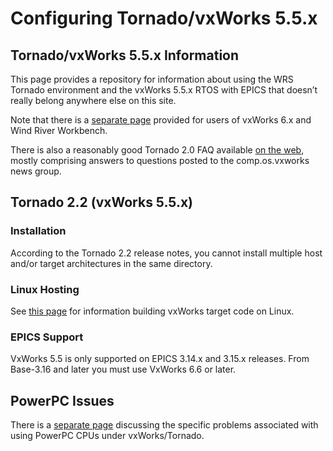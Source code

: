 # Configuring Tornado/vxWorks 5.5.x

## Tornado/vxWorks 5.5.x Information

This page provides a repository for information about using the WRS Tornado environment and the vxWorks 5.5.x RTOS with EPICS that doesn’t really belong anywhere else on this site.

Note that there is a [separate page](configuring-vxworks-6_x) provided for users of vxWorks 6.x and Wind River Workbench.

There is also a reasonably good Tornado 2.0 FAQ available [on the web](http://www.xs4all.nl/~borkhuis/vxworks/vxworks.html), mostly comprising answers to questions posted to the comp.os.vxworks news group.

## Tornado 2.2 (vxWorks 5.5.x)

### Installation

According to the Tornado 2.2 release notes, you cannot install multiple host and/or target architectures in the same directory.

### Linux Hosting

See [this page](https://epics.anl.gov/base/tornado-linux.php) for information building vxWorks target code on Linux.

### EPICS Support

VxWorks 5.5 is only supported on EPICS 3.14.x and 3.15.x releases. From Base-3.16 and later you must use VxWorks 6.6 or later.

## PowerPC Issues

There is a [separate page](https://epics.anl.gov/base/ppc.php) discussing the specific problems associated with using PowerPC CPUs under vxWorks/Tornado.
